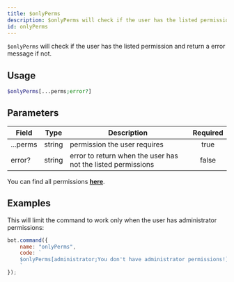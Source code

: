 ```yaml
---
title: $onlyPerms
description: $onlyPerms will check if the user has the listed permission and return a error message if not.
id: onlyPerms
---
```


`$onlyPerms` will check if the user has the listed permission and return a error message if not.

## Usage

```php
$onlyPerms[...perms;error?]
```

## Parameters

| Field     | Type     | Description                                                        | Required |
|-----------|----------|--------------------------------------------------------------------|:--------:|
| ...perms    | string   | permission the user requires                                                    |   true   |
| error?    | string   | error to return when the user has not the listed permissions                                                    |   false   |

You can find all permissions __[here](../../guides/9permissionsintents.md)__.

## Examples

This will limit the command to work only when the user has administrator permissions:

```javascript
bot.command({
    name: "onlyPerms",
    code: `
    $onlyPerms[administrator;You don't have administrator permissions!]
    `
});
```